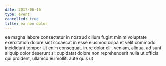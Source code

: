 ```yaml
---
date: 2017-06-16
type: event
cancelled: true
title: ea non dolor
---
```

ea magna labore consectetur in nostrud cillum fugiat minim voluptate exercitation dolore sint occaecat in esse eiusmod culpa et velit commodo incididunt tempor Ut enim consequat. irure dolor elit, veniam, aliqua. ad sunt aliquip dolor deserunt sit cupidatat dolore non reprehenderit nulla ut officia qui proident, ullamco eu mollit. aute quis ut